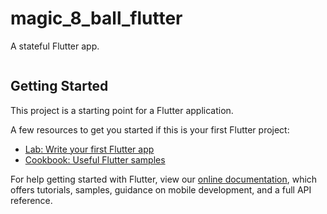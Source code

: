 # magic_8_ball_flutter

A stateful Flutter app.

<div><img alt='' href="https://user-images.githubusercontent.com/61710830/100433794-de259080-309b-11eb-83eb-8dcafc2db84d.png" width="360px"/></div>

## Getting Started

This project is a starting point for a Flutter application.

A few resources to get you started if this is your first Flutter project:

- [Lab: Write your first Flutter app](https://flutter.dev/docs/get-started/codelab)
- [Cookbook: Useful Flutter samples](https://flutter.dev/docs/cookbook)

For help getting started with Flutter, view our
[online documentation](https://flutter.dev/docs), which offers tutorials,
samples, guidance on mobile development, and a full API reference.
